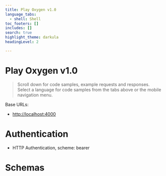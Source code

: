 ```yaml
---
title: Play Oxygen v1.0
language_tabs:
  - shell: Shell
toc_footers: []
includes: []
search: true
highlight_theme: darkula
headingLevel: 2

---
```


<!-- Generator: Widdershins v4.0.1 -->

<h1 id="play-oxygen">Play Oxygen v1.0</h1>

> Scroll down for code samples, example requests and responses. Select a language for code samples from the tabs above or the mobile navigation menu.

Base URLs:

* <a href="http://localhost:4000">http://localhost:4000</a>

# Authentication

- HTTP Authentication, scheme: bearer

# Schemas
